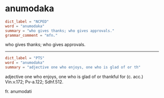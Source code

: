 # anumodaka

``` toml
dict_label = "NCPED"
word = "anumodaka"
summary = "who gives thanks; who gives approvals."
grammar_comment = "mfn."
```

who gives thanks; who gives approvals.

--------------------

``` toml
dict_label = "PTS"
word = "anumodaka"
summary = "adjective one who enjoys, one who is glad of or th"
```

adjective one who enjoys, one who is glad of or thankful for (c. acc.) Vin.v.172; Pv\-a.122; Sdhf.512.

fr. anumodati

